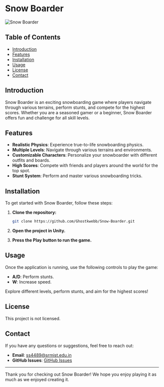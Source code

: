 # Snow Boarder

![Snow Boarder](https://github.com/user-attachments/assets/97deb2f1-6dd3-4509-8569-ed2d9e9d8c75)


## Table of Contents

- [Introduction](#introduction)
- [Features](#features)
- [Installation](#installation)
- [Usage](#usage)
- [License](#license)
- [Contact](#contact)

## Introduction

Snow Boarder is an exciting snowboarding game where players navigate through various terrains, perform stunts, and compete for the highest scores. Whether you are a seasoned gamer or a beginner, Snow Boarder offers fun and challenge for all skill levels.

## Features

- **Realistic Physics**: Experience true-to-life snowboarding physics.
- **Multiple Levels**: Navigate through various terrains and environments.
- **Customizable Characters**: Personalize your snowboarder with different outfits and boards.
- **High Scores**: Compete with friends and players around the world for the top spot.
- **Stunt System**: Perform and master various snowboarding tricks.

## Installation

To get started with Snow Boarder, follow these steps:

1. **Clone the repository:**

    ```bash
    git clone https://github.com/Ghostkwebb/Snow-Boarder.git
    ```

2. **Open the project in Unity.**

3. **Press the Play button to run the game.**

## Usage

Once the application is running, use the following controls to play the game:

- **A/D**: Perform stunts.
- **W**: Increase speed.

Explore different levels, perform stunts, and aim for the highest scores!

## License

This project is not licensed.

## Contact

If you have any questions or suggestions, feel free to reach out:

- **Email**: [ss4489@srmist.edu.in](mailto:ss4489@srmist.edu.in)
- **GitHub Issues**: [GitHub Issues](https://github.com/Ghostkwebb/Snow-Boarder/issues)

---

Thank you for checking out Snow Boarder! We hope you enjoy playing it as much as we enjoyed creating it.
